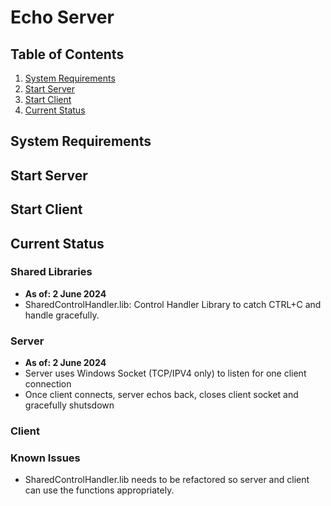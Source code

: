 # Echo Server


## Table of Contents
1. [System Requirements](#system-requirements)
1. [Start Server](#start-server)
1. [Start Client](#start-client)
1. [Current Status](#current-status)

## System Requirements
## Start Server
## Start Client

## Current Status

### Shared Libraries
- **As of: 2 June 2024**
- SharedControlHandler.lib: Control Handler Library to catch CTRL+C and handle gracefully.

### Server
- **As of: 2 June 2024**
- Server uses Windows Socket (TCP/IPV4 only) to listen for one client connection
- Once client connects, server echos back, closes client socket and gracefully shutsdown

### Client

### Known Issues
- SharedControlHandler.lib needs to be refactored so server and client can use the functions appropriately.